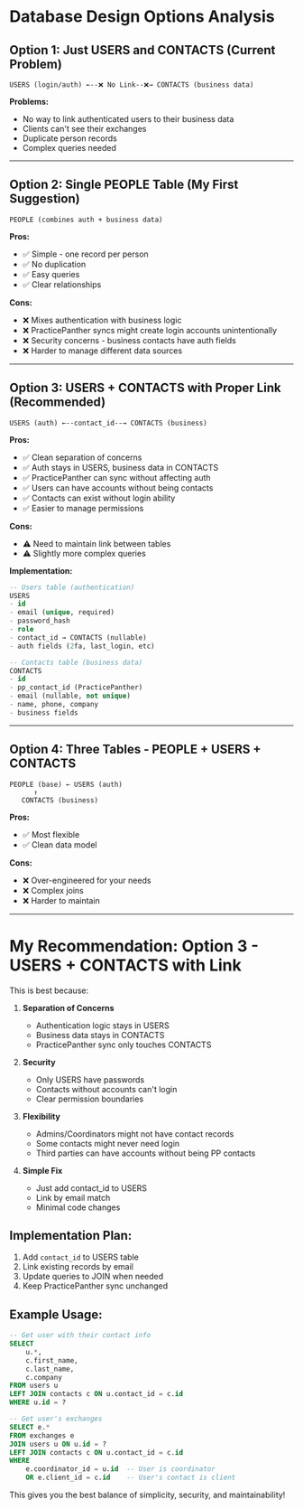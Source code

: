 # Database Design Options Analysis

## Option 1: Just USERS and CONTACTS (Current Problem)
```
USERS (login/auth) ←--❌ No Link--❌→ CONTACTS (business data)
```

**Problems:**
- No way to link authenticated users to their business data
- Clients can't see their exchanges
- Duplicate person records
- Complex queries needed

---

## Option 2: Single PEOPLE Table (My First Suggestion)
```
PEOPLE (combines auth + business data)
```

**Pros:**
- ✅ Simple - one record per person
- ✅ No duplication
- ✅ Easy queries
- ✅ Clear relationships

**Cons:**
- ❌ Mixes authentication with business logic
- ❌ PracticePanther syncs might create login accounts unintentionally
- ❌ Security concerns - business contacts have auth fields
- ❌ Harder to manage different data sources

---

## Option 3: USERS + CONTACTS with Proper Link (Recommended)
```
USERS (auth) ←--contact_id--→ CONTACTS (business)
```

**Pros:**
- ✅ Clean separation of concerns
- ✅ Auth stays in USERS, business data in CONTACTS
- ✅ PracticePanther can sync without affecting auth
- ✅ Users can have accounts without being contacts
- ✅ Contacts can exist without login ability
- ✅ Easier to manage permissions

**Cons:**
- ⚠️ Need to maintain link between tables
- ⚠️ Slightly more complex queries

**Implementation:**
```sql
-- Users table (authentication)
USERS
- id
- email (unique, required)
- password_hash
- role
- contact_id → CONTACTS (nullable)
- auth fields (2fa, last_login, etc)

-- Contacts table (business data)  
CONTACTS
- id
- pp_contact_id (PracticePanther)
- email (nullable, not unique)
- name, phone, company
- business fields
```

---

## Option 4: Three Tables - PEOPLE + USERS + CONTACTS
```
PEOPLE (base) ← USERS (auth)
      ↑
   CONTACTS (business)
```

**Pros:**
- ✅ Most flexible
- ✅ Clean data model

**Cons:**
- ❌ Over-engineered for your needs
- ❌ Complex joins
- ❌ Harder to maintain

---

# My Recommendation: Option 3 - USERS + CONTACTS with Link

This is best because:

1. **Separation of Concerns**
   - Authentication logic stays in USERS
   - Business data stays in CONTACTS
   - PracticePanther sync only touches CONTACTS

2. **Security**
   - Only USERS have passwords
   - Contacts without accounts can't login
   - Clear permission boundaries

3. **Flexibility**
   - Admins/Coordinators might not have contact records
   - Some contacts might never need login
   - Third parties can have accounts without being PP contacts

4. **Simple Fix**
   - Just add contact_id to USERS
   - Link by email match
   - Minimal code changes

## Implementation Plan:

1. Add `contact_id` to USERS table
2. Link existing records by email
3. Update queries to JOIN when needed
4. Keep PracticePanther sync unchanged

## Example Usage:

```sql
-- Get user with their contact info
SELECT 
    u.*,
    c.first_name,
    c.last_name,
    c.company
FROM users u
LEFT JOIN contacts c ON u.contact_id = c.id
WHERE u.id = ?

-- Get user's exchanges
SELECT e.*
FROM exchanges e
JOIN users u ON u.id = ?
LEFT JOIN contacts c ON u.contact_id = c.id
WHERE 
    e.coordinator_id = u.id  -- User is coordinator
    OR e.client_id = c.id    -- User's contact is client
```

This gives you the best balance of simplicity, security, and maintainability!